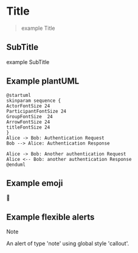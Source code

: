 # Title
> example Title

## SubTitle
example SubTitle

## Example plantUML
```plantuml
@startuml
skinparam sequence {
ActorFontSize 24
ParticipantFontSize 24
GroupFontSize  24
ArrowFontSize 24
titleFontSize 24
}
Alice -> Bob: Authentication Request
Bob --> Alice: Authentication Response

Alice -> Bob: Another authentication Request
Alice <-- Bob: another authentication Response
@enduml
```

## Example emoji
:100:

## Example flexible alerts
> [!NOTE]
> An alert of type 'note' using global style 'callout'.